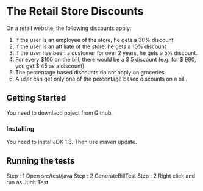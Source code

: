 # The Retail Store Discounts

On a retail website, the following discounts apply:
1. If the user is an employee of the store, he gets a 30% discount
2. If the user is an affiliate of the store, he gets a 10% discount
3. If the user has been a customer for over 2 years, he gets a 5% discount.
4. For every $100 on the bill, there would be a $ 5 discount (e.g. for $ 990, you get $ 45
as a discount).
5. The percentage based discounts do not apply on groceries.
6. A user can get only one of the percentage based discounts on a bill.

## Getting Started

You need to downlaod poject from Github.


### Installing
You need to instal JDK 1.8.
Then use maven update.

## Running the tests

Step : 1 Open src/test/java
Step : 2 GenerateBillTest
Step : 2 Right click and run as Junit Test 

